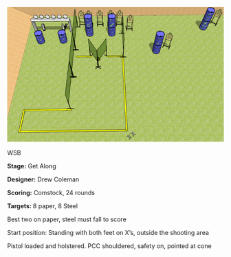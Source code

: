 ![Get Along](Stage%20Design.png)

WSB

<b>Stage:</b> Get Along

<b>Designer:</b> Drew Coleman

<b>Scoring:</b> Comstock, 24 rounds

<b>Targets: </b>8 paper, 8 Steel

Best two on paper, steel must fall to score

Start position: Standing with both feet on X’s, outside the shooting area

Pistol loaded and holstered. PCC shouldered, safety on, pointed at cone
